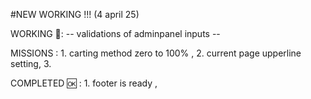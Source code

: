 #NEW WORKING !!! (4 april 25) 

WORKING 📝:
               -- validations of adminpanel inputs --

MISSIONS : 
                    1.   carting method zero to 100% ,
                    2.   current page upperline setting,
                    3.   

COMPLETED 🆗 : 
                    1. footer is ready ,
